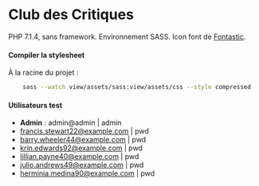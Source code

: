 # Club des Critiques
PHP 7.1.4, sans framework. Environnement SASS. Icon font de [Fontastic](https://app.fontastic.me).


#### Compiler la stylesheet
À la racine du projet :
```sh
    sass --watch view/assets/sass:view/assets/css --style compressed
```

#### Utilisateurs test
  - **Admin** : admin@admin | admin
  - francis.stewart22@example.com | pwd
  - barry.wheeler44@example.com | pwd
  - krin.edwards92@example.com | pwd
  - lillian.payne40@example.com | pwd
  - julio.andrews49@example.com | pwd
  - herminia.medina90@example.com | pwd


